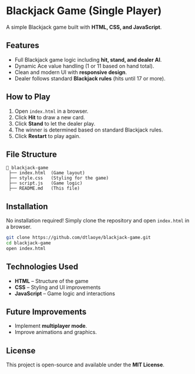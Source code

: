 # Blackjack Game (Single Player)

A simple Blackjack game built with **HTML, CSS, and JavaScript**.

## Features
- Full Blackjack game logic including **hit, stand, and dealer AI**.
- Dynamic Ace value handling (1 or 11 based on hand total).
- Clean and modern UI with **responsive design**.
- Dealer follows standard **Blackjack rules** (hits until 17 or more).

## How to Play
1. Open `index.html` in a browser.
2. Click **Hit** to draw a new card.
3. Click **Stand** to let the dealer play.
4. The winner is determined based on standard Blackjack rules.
5. Click **Restart** to play again.

## File Structure
```
📂 blackjack-game
 ├── index.html  (Game layout)
 ├── style.css   (Styling for the game)
 ├── script.js   (Game logic)
 ├── README.md   (This file)
```

## Installation
No installation required! Simply clone the repository and open `index.html` in a browser.

```sh
git clone https://github.com/dtlaoye/blackjack-game.git
cd blackjack-game
open index.html
```

## Technologies Used
- **HTML** – Structure of the game
- **CSS** – Styling and UI improvements
- **JavaScript** – Game logic and interactions

## Future Improvements
- Implement **multiplayer mode**.
- Improve animations and graphics.

## License
This project is open-source and available under the **MIT License**.


